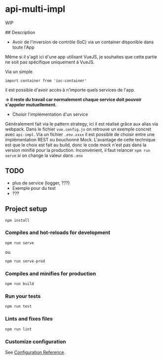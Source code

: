 # api-multi-impl

WIP

## Description

- Avoir de l'inversion de contrôle (IoC) via un container disponible dans toute l'App

Même si il s'agit ici d'une app utilisant VueJS, je souhaites que cette partie ne soit pas spécifique uniquement à VueJS.

Via un simple
```
import container from 'ioc-container'
```
il est possible d'avoir accès à n'importe quels services de l'app.

**-> il reste du travail car normalement chaque service doit pouvoir s'appeler mutuellement.**

- Choisir l'implémentation d'un service

Généralement fait via le pattern strategy, ici il est réalisé grâce aux alias via webpack.
Dans le fichier `vue.config.js` on retrouve un exemple concret avec `api-impl`.
Via un fichier `.env.xxxx` il est possible de choisir entre une implémentation REST ou bouchonné Mock.
L'avantage de cette technique est que le choix est fait au build, donc le code mock n'est pas dans la version minifié pour la production.
Inconvénient, il faut relancer `npm run serve` si on change la valeur dans `.env`

## TODO

- plus de service (logger, ???)
- Exemple pour du test
- ???

## Project setup
```
npm install
```

### Compiles and hot-reloads for development
```
npm run serve
```
ou
```
npm run serve-prod
```


### Compiles and minifies for production
```
npm run build
```

### Run your tests
```
npm run test
```

### Lints and fixes files
```
npm run lint
```

### Customize configuration
See [Configuration Reference](https://cli.vuejs.org/config/).
